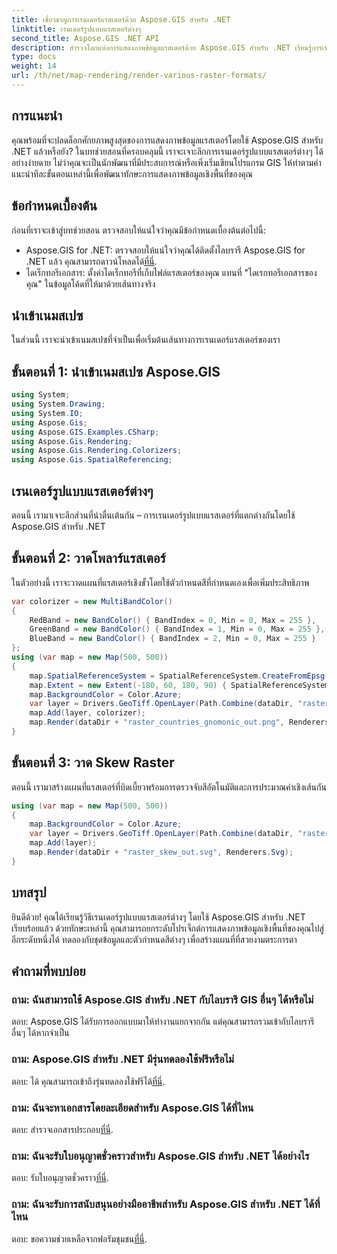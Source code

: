 ```yaml
---
title: เชี่ยวชาญการเรนเดอร์แรสเตอร์ด้วย Aspose.GIS สำหรับ .NET
linktitle: เรนเดอร์รูปแบบแรสเตอร์ต่างๆ
second_title: Aspose.GIS .NET API
description: สำรวจโลกแห่งการแสดงภาพข้อมูลแรสเตอร์ด้วย Aspose.GIS สำหรับ .NET เรียนรู้การเรนเดอร์แผนที่ที่น่าทึ่งในรูปแบบต่างๆ ได้อย่างง่ายดาย ดาวน์โหลดเดี๋ยวนี้!
type: docs
weight: 14
url: /th/net/map-rendering/render-various-raster-formats/
---
```

## การแนะนำ
คุณพร้อมที่จะปลดล็อกศักยภาพสูงสุดของการแสดงภาพข้อมูลแรสเตอร์โดยใช้ Aspose.GIS สำหรับ .NET แล้วหรือยัง? ในบทช่วยสอนที่ครอบคลุมนี้ เราจะเจาะลึกการเรนเดอร์รูปแบบแรสเตอร์ต่างๆ ได้อย่างง่ายดาย ไม่ว่าคุณจะเป็นนักพัฒนาที่มีประสบการณ์หรือเพิ่งเริ่มเขียนโปรแกรม GIS ให้ทำตามคำแนะนำทีละขั้นตอนเหล่านี้เพื่อพัฒนาทักษะการแสดงภาพข้อมูลเชิงพื้นที่ของคุณ
## ข้อกำหนดเบื้องต้น
ก่อนที่เราจะเข้าสู่บทช่วยสอน ตรวจสอบให้แน่ใจว่าคุณมีข้อกำหนดเบื้องต้นต่อไปนี้:
- Aspose.GIS for .NET: ตรวจสอบให้แน่ใจว่าคุณได้ติดตั้งไลบรารี Aspose.GIS for .NET แล้ว คุณสามารถดาวน์โหลดได้[ที่นี่](https://releases.aspose.com/gis/net/).
- ไดเร็กทอรีเอกสาร: ตั้งค่าไดเร็กทอรีที่เก็บไฟล์แรสเตอร์ของคุณ แทนที่ "ไดเรกทอรีเอกสารของคุณ" ในข้อมูลโค้ดที่ให้มาด้วยเส้นทางจริง
## นำเข้าเนมสเปซ
ในส่วนนี้ เราจะนำเข้าเนมสเปซที่จำเป็นเพื่อเริ่มต้นเส้นทางการเรนเดอร์แรสเตอร์ของเรา
## ขั้นตอนที่ 1: นำเข้าเนมสเปซ Aspose.GIS
```csharp
using System;
using System.Drawing;
using System.IO;
using Aspose.Gis;
using Aspose.GIS.Examples.CSharp;
using Aspose.Gis.Rendering;
using Aspose.Gis.Rendering.Colorizers;
using Aspose.Gis.SpatialReferencing;
```
## เรนเดอร์รูปแบบแรสเตอร์ต่างๆ
ตอนนี้ เรามาเจาะลึกส่วนที่น่าตื่นเต้นกัน – การเรนเดอร์รูปแบบแรสเตอร์ที่แตกต่างกันโดยใช้ Aspose.GIS สำหรับ .NET
## ขั้นตอนที่ 2: วาดโพลาร์แรสเตอร์
ในตัวอย่างนี้ เราจะวาดแผนที่แรสเตอร์เชิงขั้วโดยใช้ตัวกำหนดสีที่กำหนดเองเพื่อเพิ่มประสิทธิภาพ
```csharp
var colorizer = new MultiBandColor()
{
    RedBand = new BandColor() { BandIndex = 0, Min = 0, Max = 255 },
    GreenBand = new BandColor() { BandIndex = 1, Min = 0, Max = 255 },
    BlueBand = new BandColor() { BandIndex = 2, Min = 0, Max = 255 }
};
using (var map = new Map(500, 500))
{
    map.SpatialReferenceSystem = SpatialReferenceSystem.CreateFromEpsg(102034);
    map.Extent = new Extent(-180, 60, 180, 90) { SpatialReferenceSystem = SpatialReferenceSystem.Wgs84 };
    map.BackgroundColor = Color.Azure;
    var layer = Drivers.GeoTiff.OpenLayer(Path.Combine(dataDir, "raster_countries.tif"));
    map.Add(layer, colorizer);
    map.Render(dataDir + "raster_countries_gnomonic_out.png", Renderers.Png);
}
```
## ขั้นตอนที่ 3: วาด Skew Raster
ตอนนี้ เรามาสร้างแผนที่แรสเตอร์ที่บิดเบี้ยวพร้อมการตรวจจับสีอัตโนมัติและการประมาณค่าเชิงเส้นกัน
```csharp
using (var map = new Map(500, 500))
{
    map.BackgroundColor = Color.Azure;
    var layer = Drivers.GeoTiff.OpenLayer(Path.Combine(dataDir, "raster_skew.tif"));
    map.Add(layer);
    map.Render(dataDir + "raster_skew_out.svg", Renderers.Svg);
}
```
## บทสรุป
ยินดีด้วย! คุณได้เรียนรู้วิธีเรนเดอร์รูปแบบแรสเตอร์ต่างๆ โดยใช้ Aspose.GIS สำหรับ .NET เรียบร้อยแล้ว ด้วยทักษะเหล่านี้ คุณสามารถยกระดับโปรเจ็กต์การแสดงภาพข้อมูลเชิงพื้นที่ของคุณไปสู่อีกระดับหนึ่งได้ ทดลองกับชุดข้อมูลและตัวกำหนดสีต่างๆ เพื่อสร้างแผนที่ที่สวยงามตระการตา
## คำถามที่พบบ่อย
### ถาม: ฉันสามารถใช้ Aspose.GIS สำหรับ .NET กับไลบรารี GIS อื่นๆ ได้หรือไม่
ตอบ: Aspose.GIS ได้รับการออกแบบมาให้ทำงานแยกจากกัน แต่คุณสามารถรวมเข้ากับไลบรารีอื่นๆ ได้หากจำเป็น
### ถาม: Aspose.GIS สำหรับ .NET มีรุ่นทดลองใช้ฟรีหรือไม่
 ตอบ: ได้ คุณสามารถเข้าถึงรุ่นทดลองใช้ฟรีได้[ที่นี่](https://releases.aspose.com/).
### ถาม: ฉันจะหาเอกสารโดยละเอียดสำหรับ Aspose.GIS ได้ที่ไหน
 ตอบ: สำรวจเอกสารประกอบ[ที่นี่](https://reference.aspose.com/gis/net/).
### ถาม: ฉันจะรับใบอนุญาตชั่วคราวสำหรับ Aspose.GIS สำหรับ .NET ได้อย่างไร
 ตอบ: รับใบอนุญาตชั่วคราว[ที่นี่](https://purchase.aspose.com/temporary-license/).
### ถาม: ฉันจะรับการสนับสนุนอย่างมืออาชีพสำหรับ Aspose.GIS สำหรับ .NET ได้ที่ไหน
 ตอบ: ขอความช่วยเหลือจากฟอรัมชุมชน[ที่นี่](https://forum.aspose.com/c/gis/33).